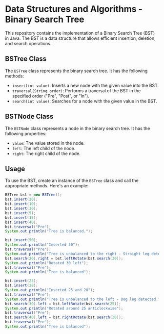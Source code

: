 # Data Structures and Algorithms - Binary Search Tree

This repository contains the implementation of a Binary Search Tree (BST) in Java. The BST is a data structure that allows efficient insertion, deletion, and search operations.

## BSTree Class

The `BSTree` class represents the binary search tree. It has the following methods:

- `insert(int value)`: Inserts a new node with the given value into the BST.
- `traversal(String order)`: Performs a traversal of the BST in the specified order ("Pre", "Post", or "In").
- `search(int value)`: Searches for a node with the given value in the BST.

## BSTNode Class

The `BSTNode` class represents a node in the binary search tree. It has the following properties:

- `value`: The value stored in the node.
- `left`: The left child of the node.
- `right`: The right child of the node.

## Usage

To use the BST, create an instance of the `BSTree` class and call the appropriate methods. Here's an example:

```java
BSTree bst = new BSTree();
bst.insert(20);
bst.insert(10);
bst.insert(30);
bst.insert(5);
bst.insert(15);
bst.insert(40);
bst.traversal("Pre");
System.out.println("Tree is balanced.");

bst.insert(50);
System.out.println("Inserted 50");
bst.traversal("Pre");
System.out.println("Tree is unbalanced to the right - Straight leg detected.");
bst.search(20).right = bst.leftRotate(bst.search(30));
System.out.println("Rotated 30 left");
bst.traversal("Pre");
System.out.println("Tree is balanced");

bst.insert(25);
bst.insert(28);
System.out.println("Inserted 25 and 28");
bst.traversal("Pre");
System.out.println("Tree is unbalanced to the left - Dog leg detected.");
bst.search(30).left = bst.leftRotate(bst.search(25));
System.out.println("Rotated around 25 anticlockwise");
bst.traversal("Pre");
bst.search(40).left = bst.rightRotate(bst.search(30));
bst.traversal("Pre");
System.out.println("Tree is balanced");
```

